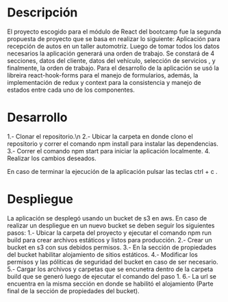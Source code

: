 # Descripción
El proyecto escogido para el módulo de React del bootcamp fue la segunda propuesta de proyecto que se basa en realizar lo siguiente:
Aplicación para recepción de autos en un taller automotriz. Luego de tomar todos los datos necesarios la aplicación generará una orden de trabajo. Se constará de 4 secciones, datos del cliente, datos del vehículo, selección de servicios , y finalmente, la orden de trabajo.
Para el desarrollo de la aplicación se usó la libreira react-hook-forms para el manejo de formularios, además, la implementación de redux y context para la consistencia y manejo de estados entre cada uno de los componentes.

# Desarrollo
1.- Clonar el repositorio.\n
2.- Ubicar la carpeta en donde clono el repositorio y correr el comando npm install para instalar las dependencias.
3.- Correr el comando npm start para iniciar la aplicación localmente.
4. Realizar los cambios deseados.

En caso de terminar la ejecución de la aplicación pulsar las teclas ctrl + c .
# Despliegue
La aplicación se desplegó usando un bucket de s3 en aws. En caso de realizar un despliegue en un nuevo bucket se deben seguir los siguientes pasos:
1.- Ubicar la carpeta del proyecto y ejecutar el comando npm run build para crear archivos estáticos y listos para producción.
2.- Crear un bucket en s3 con sus debidos permisos.
3.- En la sección de propiedades del bucket habilitar alojamiento de sitios estáticos.
4.- Modificar los permisos y las póliticas de seguridad del bucket en caso de ser necesario.
5.- Cargar los archivos y carpetas que se encunetra dentro de la carpeta build que se generó luego de ejecutar el comando del paso 1.
6.- La url se encuentra en la misma sección en donde se habilitó el alojamiento (Parte final de la sección de propiedades del bucket).
